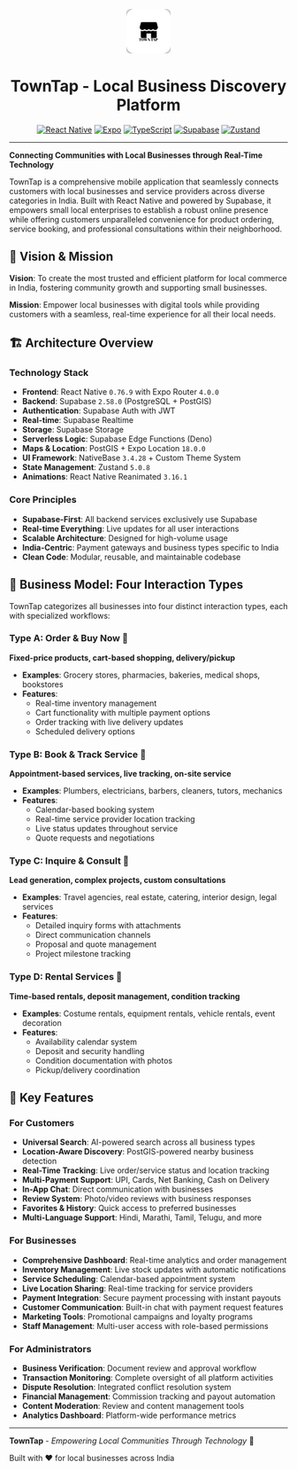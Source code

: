 <div align="center">
  <img src="./assets/images/icon.png" alt="TownTap Logo" width="80" height="80">
  
  # **TownTap - Local Business Discovery Platform**
  
  [![React Native](https://img.shields.io/badge/React%20Native-0.76.9-61DAFB?style=flat&logo=react)](https://reactnative.dev)
  [![Expo](https://img.shields.io/badge/Expo%20SDK-53-000020?style=flat&logo=expo)](https://expo.dev)
  [![TypeScript](https://img.shields.io/badge/TypeScript-5.3.3-3178C6?style=flat&logo=typescript&logoColor=white)](https://typescriptlang.org)
  [![Supabase](https://img.shields.io/badge/Supabase-2.58.0-3ECF8E?style=flat&logo=supabase&logoColor=white)](https://supabase.com)
  [![Zustand](https://img.shields.io/badge/Zustand-5.0.8-FF6B35?style=flat)](https://zustand-demo.pmnd.rs)
</div>

---

**Connecting Communities with Local Businesses through Real-Time Technology**

TownTap is a comprehensive mobile application that seamlessly connects customers with local businesses and service providers across diverse categories in India. Built with React Native and powered by Supabase, it empowers small local enterprises to establish a robust online presence while offering customers unparalleled convenience for product ordering, service booking, and professional consultations within their neighborhood.

## 🌟 Vision & Mission

**Vision**: To create the most trusted and efficient platform for local commerce in India, fostering community growth and supporting small businesses.

**Mission**: Empower local businesses with digital tools while providing customers with a seamless, real-time experience for all their local needs.

## 🏗️ Architecture Overview

### Technology Stack
- **Frontend**: React Native `0.76.9` with Expo Router `4.0.0`
- **Backend**: Supabase `2.58.0` (PostgreSQL + PostGIS)
- **Authentication**: Supabase Auth with JWT
- **Real-time**: Supabase Realtime
- **Storage**: Supabase Storage
- **Serverless Logic**: Supabase Edge Functions (Deno)
- **Maps & Location**: PostGIS + Expo Location `18.0.0`
- **UI Framework**: NativeBase `3.4.28` + Custom Theme System
- **State Management**: Zustand `5.0.8`
- **Animations**: React Native Reanimated `3.16.1`

### Core Principles
- **Supabase-First**: All backend services exclusively use Supabase
- **Real-time Everything**: Live updates for all user interactions
- **Scalable Architecture**: Designed for high-volume usage
- **India-Centric**: Payment gateways and business types specific to India
- **Clean Code**: Modular, reusable, and maintainable codebase

## 🎯 Business Model: Four Interaction Types

TownTap categorizes all businesses into four distinct interaction types, each with specialized workflows:

### Type A: Order & Buy Now 🛒
**Fixed-price products, cart-based shopping, delivery/pickup**
- **Examples**: Grocery stores, pharmacies, bakeries, medical shops, bookstores
- **Features**: 
  - Real-time inventory management
  - Cart functionality with multiple payment options
  - Order tracking with live delivery updates
  - Scheduled delivery options

### Type B: Book & Track Service 📅
**Appointment-based services, live tracking, on-site service**
- **Examples**: Plumbers, electricians, barbers, cleaners, tutors, mechanics
- **Features**: 
  - Calendar-based booking system
  - Real-time service provider location tracking
  - Live status updates throughout service
  - Quote requests and negotiations

### Type C: Inquire & Consult 💬
**Lead generation, complex projects, custom consultations**
- **Examples**: Travel agencies, real estate, catering, interior design, legal services
- **Features**: 
  - Detailed inquiry forms with attachments
  - Direct communication channels
  - Proposal and quote management
  - Project milestone tracking

### Type D: Rental Services 🔄
**Time-based rentals, deposit management, condition tracking**
- **Examples**: Costume rentals, equipment rentals, vehicle rentals, event decoration
- **Features**: 
  - Availability calendar system
  - Deposit and security handling
  - Condition documentation with photos
  - Pickup/delivery coordination

## 🚀 Key Features

### For Customers
- **Universal Search**: AI-powered search across all business types
- **Location-Aware Discovery**: PostGIS-powered nearby business detection
- **Real-Time Tracking**: Live order/service status and location tracking
- **Multi-Payment Support**: UPI, Cards, Net Banking, Cash on Delivery
- **In-App Chat**: Direct communication with businesses
- **Review System**: Photo/video reviews with business responses
- **Favorites & History**: Quick access to preferred businesses
- **Multi-Language Support**: Hindi, Marathi, Tamil, Telugu, and more

### For Businesses
- **Comprehensive Dashboard**: Real-time analytics and order management
- **Inventory Management**: Live stock updates with automatic notifications
- **Service Scheduling**: Calendar-based appointment system
- **Live Location Sharing**: Real-time tracking for service providers
- **Payment Integration**: Secure payment processing with instant payouts
- **Customer Communication**: Built-in chat with payment request features
- **Marketing Tools**: Promotional campaigns and loyalty programs
- **Staff Management**: Multi-user access with role-based permissions

### For Administrators
- **Business Verification**: Document review and approval workflow
- **Transaction Monitoring**: Complete oversight of all platform activities
- **Dispute Resolution**: Integrated conflict resolution system
- **Financial Management**: Commission tracking and payout automation
- **Content Moderation**: Review and content management tools
- **Analytics Dashboard**: Platform-wide performance metrics

---

**TownTap** - *Empowering Local Communities Through Technology* 🚀

Built with ❤️ for local businesses across India